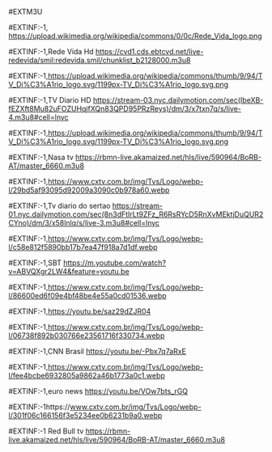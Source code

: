 #EXTM3U 

#EXTINF:-1,
https://upload.wikimedia.org/wikipedia/commons/0/0c/Rede_Vida_logo.png

#EXTINF:-1,Rede Vida Hd 
https://cvd1.cds.ebtcvd.net/live-redevida/smil:redevida.smil/chunklist_b2128000.m3u8

#EXTINF:-1,https://upload.wikimedia.org/wikipedia/commons/thumb/9/94/TV_Di%C3%A1rio_logo.svg/1199px-TV_Di%C3%A1rio_logo.svg.png

#EXTINF:-1,TV Diario HD 
https://stream-03.nyc.dailymotion.com/sec(IbeXB-fEZXft8Mu82uFOZUHqjfXQn83QPD95PRzReys)/dm/3/x7txn7q/s/live-4.m3u8#cell=lnyc


#EXTINF:-1,https://upload.wikimedia.org/wikipedia/commons/thumb/9/94/TV_Di%C3%A1rio_logo.svg/1199px-TV_Di%C3%A1rio_logo.svg.png

#EXTINF:-1,Nasa tv
https://rbmn-live.akamaized.net/hls/live/590964/BoRB-AT/master_6660.m3u8

#EXTINF:-1,https://www.cxtv.com.br/img/Tvs/Logo/webp-l/29bd5af93095d92009a3090c0b978a60.webp

#EXTINF:-1,Tv diario do sertao https://stream-01.nyc.dailymotion.com/sec(8n3dFtIrLt9ZFz_R6RsRYcD5RnXvMEktjDuQUR2CYno)/dm/3/x58lnlq/s/live-3.m3u8#cell=lnyc

#EXTINF:-1,https://www.cxtv.com.br/img/Tvs/Logo/webp-l/c58e812f5890bb17b7ea47f918a7d1df.webp

#EXTINF:-1,SBT https://m.youtube.com/watch?v=ABVQXgr2LW4&feature=youtu.be


#EXTINF:-1,https://www.cxtv.com.br/img/Tvs/Logo/webp-l/86600ed6f09e4bf48be4e55a0cd01536.webp


#EXTINF:-1,https://youtu.be/saz29dZJR04

#EXTINF:-1,https://www.cxtv.com.br/img/Tvs/Logo/webp-l/06738f892b030766e23561716f330734.webp


#EXTINF:-1,CNN Brasil https://youtu.be/-Pbx7q7aRxE

#EXTINF:-1,https://www.cxtv.com.br/img/Tvs/Logo/webp-l/fee4bcbe6932805a9862a46b1773a0c1.webp

#EXTINF:-1,euro news https://youtu.be/VOw7bts_rGQ


#EXTINF:-1https://www.cxtv.com.br/img/Tvs/Logo/webp-l/301f06c166156f3e5234ee0b6231b9a0.webp

#EXTINF:-1 Red Bull tv https://rbmn-live.akamaized.net/hls/live/590964/BoRB-AT/master_6660.m3u8
